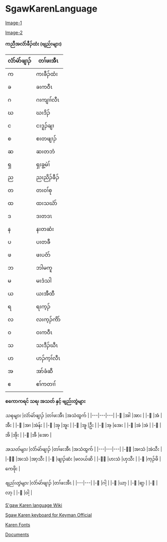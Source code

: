 # SgawKarenLanguage

[Image-1](/images/Karen-1.png)

[Image-2](/images/Karen-2.png)

**ကညီအလံာ်ခီၣ်ထံး (ဗျည်းများ)**

|လံာ်မဲာ်ဖျၢၣ်  |တၢ်ဖးအီၤ |
|---|---|
|က  |ကးခီၣ်ထံး  |
|ခ  |ခးကဝီၤ |
|ဂ  |ဂးကျၢၢ်လီၤ |
|ဃ  |ဃးဒိၣ် |
|င  |ငးဒူၣ်ချၢ  |
|စ  |စးတဖျၢၣ် |
|ဆ  |ဆးတဘံ  |
|ရှ |ရှးခွ့မဲၢ် |
|ည  |ညးညိၣ်ခီၣ် |
|တ  |တးဝၢ်စု  |
|ထ  |ထးသဃံာ်  |
|ဒ  |ဒးတဒၤ  |
|န  |နးတဆံး |
|ပ  |ပးတခီ  |
|ဖ  |ဖးပဝံာ်  |
|ဘ  |ဘါမကူ  |
|မ  |မးဒံသါ |
|ယ  |ယးအီထီ |
|ရ  |ရးက့ၣ် |
|လ  |လးက့ၣ်ကိာ် |
|ဝ  |ဝးကဝီၤ |
|သ  |သးဒီၣ်ဃီၤ  |
|ဟ  |ဟၣ်က့ၢ်လီၤ |
|အ  |အာ်ခံဆီ  |
|ဧ  |ဧၢ်ကတၢၢ် |


**စကောကရင် သရ၊ အသတ် နှင့် ဗျည်းတွဲများ**

*သရများ*
|လံာ်မဲာ်ဖျၢၣ်  |တၢ်ဖးအီၤ |အသံထွက်  |
|---|---|---|
|-ါ |အါ |အား  |
|-ံ |အံ |အီး  |
|-ၢ |အၢ |အဲန်း  |
|-ု |အု |အူး  |
|-ူ |အူ |ဦး  |
|-့ |အ့ |အေး  |
|-ဲ |အဲ |အဲ |
|-ိ |အိ |အိုး |
|-ီ |အီ |အော  |

*အသတ်များ*
|လံာ်မဲာ်ဖျၢၣ်  |တၢ်ဖးအီၤ |အသံထွက်  |
|---|---|---|
|-ၢ်  |အၢသံ |အဲသီး  |
|-ာ်  |အးသံ |အာ့သီး |
|-း |ဖျၢၣ်ဆံး |ဖလယ်ဆိ |
|-ၣ်  |ဟးသံ |ဟှသီး  |
|-ၤ |က့ၣ်ဖိ |ကေဖိုး |

*ဗျည်းတွဲများ* 
|လံာ်မဲာ်ဖျၢၣ်  |တၢ်ဖးအီၤ |
|---|---|
|-ှ |ဂါ့  |
|-ၠ |ယာ့  |
|-ြ |ရာ့  |
|-ျ |လာ့  |
|-ွ |ဝါ့  |

[S'gaw Karen language Wiki](https://en.wikipedia.org/wiki/S%27gaw_Karen_language)

[Sgaw Karen keyboard for Keyman Official](https://keyman.com/keyboards/sil_sgaw_karen)

[Karen Fonts](https://ktwg.org/karen-language-resources/)

[Documents](https://gutenberg.net.au/karen-people-of-burma.html)
